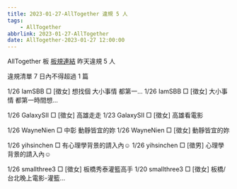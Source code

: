 ```yaml
---
title: 2023-01-27-AllTogether 違規 5 人
tags:
    - AllTogether
abbrlink: 2023-01-27-AllTogether
date: AllTogether-2023-01-27 12:00:00
---
```

AllTogether 板 [板規連結](https://www.ptt.cc/bbs/AllTogether/M.1643211430.A.5FB.html)
昨天違規 5 人
<!-- more -->

違規清單
7 日內不得超過 1 篇

1/26 IamSBB □ [徵女] 想找個 大小事情 都第一…
1/26 IamSBB □ [徵女] 大小事情 都第一時間想…

1/26 GalaxySII □ [徵女] 高雄走走
1/23 GalaxySII □ [徵女] 高雄看電影

1/26 WayneNien □ 中彰 動靜皆宜的妳
1/26 WayneNien □ [徵女] 動靜皆宜的妳

1/26 yihsinchen □ 有心理學背景的請入內☺
1/26 yihsinchen □ [徵男] 心理學背景的請入內☺

1/26 smallthree3 □ [徵女] 板橋秀泰灌籃高手
1/20 smallthree3 □ [徵女] 板橋/台北晚上電影-灌籃…